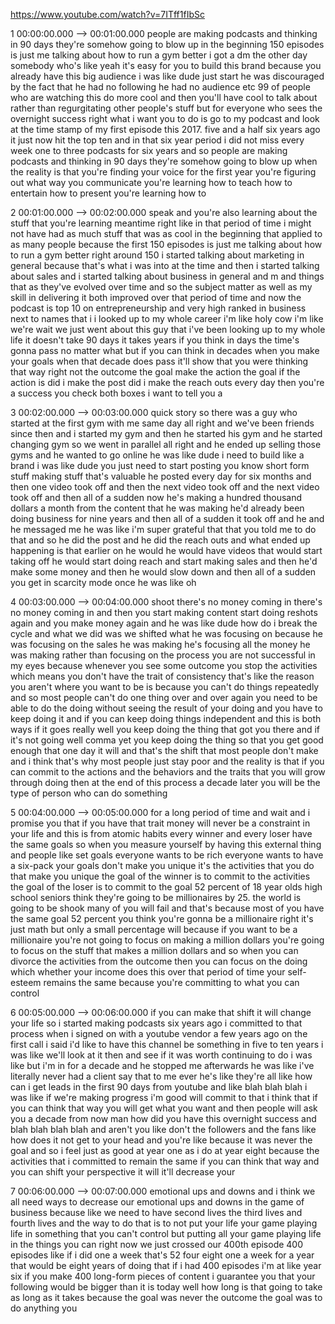 https://www.youtube.com/watch?v=7ITff1fIbSc

1 00:00:00.000 --\> 00:01:00.000 people are making podcasts and thinking
in 90 days they're somehow going to blow up in the beginning 150
episodes is just me talking about how to run a gym better i got a dm the
other day somebody who's like yeah it's easy for you to build this brand
because you already have this big audience i was like dude just start he
was discouraged by the fact that he had no following he had no audience
etc 99 of people who are watching this do more cool and then you'll have
cool to talk about rather than regurgitating other people's stuff but
for everyone who sees the overnight success right what i want you to do
is go to my podcast and look at the time stamp of my first episode this
2017. five and a half six years ago it just now hit the top ten and in
that six year period i did not miss every week one to three podcasts for
six years and so people are making podcasts and thinking in 90 days
they're somehow going to blow up when the reality is that you're finding
your voice for the first year you're figuring out what way you
communicate you're learning how to teach how to entertain how to present
you're learning how to

2 00:01:00.000 --\> 00:02:00.000 speak and you're also learning about
the stuff that you're learning meantime right like in that period of
time i might not have had as much stuff that was as cool in the
beginning that applied to as many people because the first 150 episodes
is just me talking about how to run a gym better right around 150 i
started talking about marketing in general because that's what i was
into at the time and then i started talking about sales and i started
talking about business in general and m and things that as they've
evolved over time and so the subject matter as well as my skill in
delivering it both improved over that period of time and now the podcast
is top 10 on entrepreneurship and very high ranked in business next to
names that i i looked up to my whole career i'm like holy cow i'm like
we're wait we just went about this guy that i've been looking up to my
whole life it doesn't take 90 days it takes years if you think in days
the time's gonna pass no matter what but if you can think in decades
when you make your goals when that decade does pass it'll show that you
were thinking that way right not the outcome the goal make the action
the goal if the action is did i make the post did i make the reach outs
every day then you're a success you check both boxes i want to tell you
a

3 00:02:00.000 --\> 00:03:00.000 quick story so there was a guy who
started at the first gym with me same day all right and we've been
friends since then and i started my gym and then he started his gym and
he started changing gym so we went in parallel all right and he ended up
selling those gyms and he wanted to go online he was like dude i need to
build like a brand i was like dude you just need to start posting you
know short form stuff making stuff that's valuable he posted every day
for six months and then one video took off and then the next video took
off and the next video took off and then all of a sudden now he's making
a hundred thousand dollars a month from the content that he was making
he'd already been doing business for nine years and then all of a sudden
it took off and he and he messaged me he was like i'm super grateful
that that you told me to do that and so he did the post and he did the
reach outs and what ended up happening is that earlier on he would he
would have videos that would start taking off he would start doing reach
and start making sales and then he'd make some money and then he would
slow down and then all of a sudden you get in scarcity mode once he was
like oh

4 00:03:00.000 --\> 00:04:00.000 shoot there's no money coming in
there's no money coming in and then you start making content start doing
reshots again and you make money again and he was like dude how do i
break the cycle and what we did was we shifted what he was focusing on
because he was focusing on the sales he was making he's focusing all the
money he was making rather than focusing on the process you are not
successful in my eyes because whenever you see some outcome you stop the
activities which means you don't have the trait of consistency that's
like the reason you aren't where you want to be is because you can't do
things repeatedly and so most people can't do one thing over and over
again you need to be able to do the doing without seeing the result of
your doing and you have to keep doing it and if you can keep doing
things independent and this is both ways if it goes really well you keep
doing the thing that got you there and if it's not going well comma yet
you keep doing the thing so that you get good enough that one day it
will and that's the shift that most people don't make and i think that's
why most people just stay poor and the reality is that if you can commit
to the actions and the behaviors and the traits that you will grow
through doing then at the end of this process a decade later you will be
the type of person who can do something

5 00:04:00.000 --\> 00:05:00.000 for a long period of time and wait and
i promise you that if you have that trait money will never be a
constraint in your life and this is from atomic habits every winner and
every loser have the same goals so when you measure yourself by having
this external thing and people like set goals everyone wants to be rich
everyone wants to have a six-pack your goals don't make you unique it's
the activities that you do that make you unique the goal of the winner
is to commit to the activities the goal of the loser is to commit to the
goal 52 percent of 18 year olds high school seniors think they're going
to be millionaires by 25. the world is going to be shook many of you
will fail and that's because most of you have the same goal 52 percent
you think you're gonna be a millionaire right it's just math but only a
small percentage will because if you want to be a millionaire you're not
going to focus on making a million dollars you're going to focus on the
stuff that makes a million dollars and so when you can divorce the
activities from the outcome then you can focus on the doing which
whether your income does this over that period of time your self-esteem
remains the same because you're committing to what you can control

6 00:05:00.000 --\> 00:06:00.000 if you can make that shift it will
change your life so i started making podcasts six years ago i committed
to that process when i signed on with a youtube vendor a few years ago
on the first call i said i'd like to have this channel be something in
five to ten years i was like we'll look at it then and see if it was
worth continuing to do i was like but i'm in for a decade and he stopped
me afterwards he was like i've literally never had a client say that to
me ever he's like they're all like how can i get leads in the first 90
days from youtube and like blah blah blah i was like if we're making
progress i'm good will commit to that i think that if you can think that
way you will get what you want and then people will ask you a decade
from now man how did you have this overnight success and blah blah blah
blah and aren't you like don't the followers and the fans like how does
it not get to your head and you're like because it was never the goal
and so i feel just as good at year one as i do at year eight because the
activities that i committed to remain the same if you can think that way
and you can shift your perspective it will it'll decrease your

7 00:06:00.000 --\> 00:07:00.000 emotional ups and downs and i think we
all need ways to decrease our emotional ups and downs in the game of
business because like we need to have second lives the third lives and
fourth lives and the way to do that is to not put your life your game
playing life in something that you can't control but putting all your
game playing life in the things you can right now we just crossed our
400th episode 400 episodes like if i did one a week that's 52 four eight
one a week for a year that would be eight years of doing that if i had
400 episodes i'm at like year six if you make 400 long-form pieces of
content i guarantee you that your following would be bigger than it is
today well how long is that going to take as long as it takes because
the goal was never the outcome the goal was to do anything you
